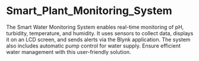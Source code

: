 # Smart_Plant_Monitoring_System
The Smart Water Monitoring System enables real-time monitoring of pH, turbidity, temperature, and humidity. It uses sensors to collect data, displays it on an LCD screen, and sends alerts via the Blynk application. The system also includes automatic pump control for water supply. Ensure efficient water management with this user-friendly solution.
